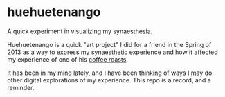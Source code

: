 # huehuetenango
A quick experiment in visualizing my synaesthesia.

Huehuetenango is a quick "art project" I did for a friend in the Spring of 2013 as a way to express my synaesthetic experience and how it affected my experience of one of his [coffee roasts](http://feistygoatcoffee.com).

It has been in my mind lately, and I have been thinking of ways I may do other digital explorations of my experience. This repo is a record, and a reminder.